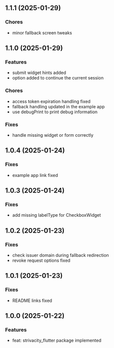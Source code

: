 ## 1.1.1 (2025-01-29)

### Chores

- minor fallback screen tweaks

## 1.1.0 (2025-01-29)

### Features

- submit widget hints added
- option added to continue the current session

### Chores

- access token expiration handling fixed
- fallback handling updated in the example app
- use debugPrint to print debug information

### Fixes

- handle missing widget or form correctly

## 1.0.4 (2025-01-24)

### Fixes

- example app link fixed

## 1.0.3 (2025-01-24)

### Fixes

- add missing labelType for CheckboxWidget

## 1.0.2 (2025-01-23)

### Fixes

- check issuer domain during fallback redirection
- revoke request options fixed

## 1.0.1 (2025-01-23)

### Fixes

- README links fixed

## 1.0.0 (2025-01-22)

### Features

- feat: strivacity_flutter package implemented
